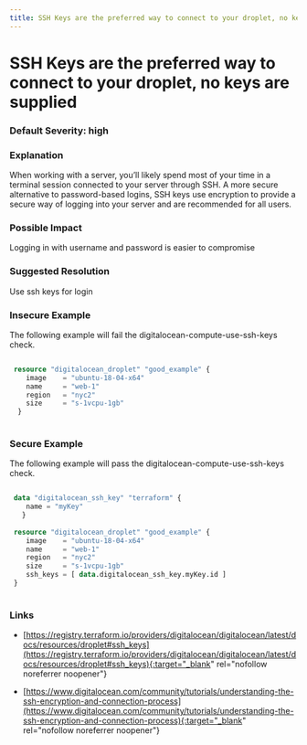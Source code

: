 ```yaml
---
title: SSH Keys are the preferred way to connect to your droplet, no keys are supplied
---
```


# SSH Keys are the preferred way to connect to your droplet, no keys are supplied

### Default Severity: <span class="severity high">high</span>

### Explanation

When working with a server, you’ll likely spend most of your time in a terminal session connected to your server through SSH. A more secure alternative to password-based logins, SSH keys use encryption to provide a secure way of logging into your server and are recommended for all users.

### Possible Impact
Logging in with username and password is easier to compromise

### Suggested Resolution
Use ssh keys for login


### Insecure Example

The following example will fail the digitalocean-compute-use-ssh-keys check.
```terraform

 resource "digitalocean_droplet" "good_example" {
 	image    = "ubuntu-18-04-x64"
 	name     = "web-1"
 	region   = "nyc2"
 	size     = "s-1vcpu-1gb"
  }
 
```



### Secure Example

The following example will pass the digitalocean-compute-use-ssh-keys check.
```terraform

 data "digitalocean_ssh_key" "terraform" {
 	name = "myKey"
   }
   
 resource "digitalocean_droplet" "good_example" {
 	image    = "ubuntu-18-04-x64"
 	name     = "web-1"
 	region   = "nyc2"
 	size     = "s-1vcpu-1gb"
 	ssh_keys = [ data.digitalocean_ssh_key.myKey.id ]
 }
 
```



### Links


- [https://registry.terraform.io/providers/digitalocean/digitalocean/latest/docs/resources/droplet#ssh_keys](https://registry.terraform.io/providers/digitalocean/digitalocean/latest/docs/resources/droplet#ssh_keys){:target="_blank" rel="nofollow noreferrer noopener"}

- [https://www.digitalocean.com/community/tutorials/understanding-the-ssh-encryption-and-connection-process](https://www.digitalocean.com/community/tutorials/understanding-the-ssh-encryption-and-connection-process){:target="_blank" rel="nofollow noreferrer noopener"}



